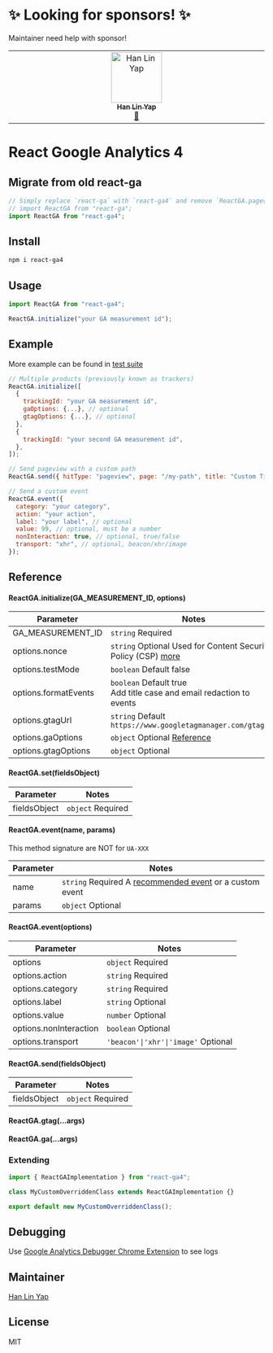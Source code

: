 # ✨ Looking for sponsors! ✨

Maintainer need help with sponsor!

<table>
  <tbody>
    <tr>
      <td align="center" valign="top" width="14.28%"><a href="https://github.com/sponsors/codler"><img src="https://avatars.githubusercontent.com/u/102052?v=4&s=100" width="100px;" alt="Han Lin Yap"/><br /><sub><b>Han Lin Yap</b></sub></a><br /><a href="#maintenance-jakebolam" title="Maintenance">🚧</a></td>
    </tr>
  </tbody>
</table>

# React Google Analytics 4

## Migrate from old react-ga

```js
// Simply replace `react-ga` with `react-ga4` and remove `ReactGA.pageview()`
// import ReactGA from "react-ga";
import ReactGA from "react-ga4";
```

## Install

```bash
npm i react-ga4
```

## Usage

```js
import ReactGA from "react-ga4";

ReactGA.initialize("your GA measurement id");
```

## Example

More example can be found in [test suite](src/ga4.test.js)

```js
// Multiple products (previously known as trackers)
ReactGA.initialize([
  {
    trackingId: "your GA measurement id",
    gaOptions: {...}, // optional
    gtagOptions: {...}, // optional
  },
  {
    trackingId: "your second GA measurement id",
  },
]);

// Send pageview with a custom path
ReactGA.send({ hitType: "pageview", page: "/my-path", title: "Custom Title" });

// Send a custom event
ReactGA.event({
  category: "your category",
  action: "your action",
  label: "your label", // optional
  value: 99, // optional, must be a number
  nonInteraction: true, // optional, true/false
  transport: "xhr", // optional, beacon/xhr/image
});
```

## Reference

#### ReactGA.initialize(GA_MEASUREMENT_ID, options)

| Parameter            | Notes                                                                                                                  |
|----------------------|------------------------------------------------------------------------------------------------------------------------|
| GA_MEASUREMENT_ID    | `string` Required                                                                                                      |
| options.nonce        | `string` Optional Used for Content Security Policy (CSP) [more](https://developers.google.com/tag-manager/web/csp)     |
| options.testMode     | `boolean` Default false                                                                                                |
| options.formatEvents | `boolean` Default true <br/> Add title case and email redaction to events                                              |
| options.gtagUrl      | `string` Default `https://www.googletagmanager.com/gtag/js`                                                            |
| options.gaOptions    | `object` Optional [Reference](https://developers.google.com/analytics/devguides/collection/analyticsjs/field-reference) |
| options.gtagOptions  | `object` Optional                                                                                                      |

#### ReactGA.set(fieldsObject)

| Parameter    | Notes             |
| ------------ | ----------------- |
| fieldsObject | `object` Required |

#### ReactGA.event(name, params)

This method signature are NOT for `UA-XXX`

| Parameter | Notes                                                                                                                         |
| --------- | ----------------------------------------------------------------------------------------------------------------------------- |
| name      | `string` Required A [recommended event](https://developers.google.com/tag-platform/gtagjs/reference/events) or a custom event |
| params    | `object` Optional                                                                                                             |

#### ReactGA.event(options)

| Parameter              | Notes                               |
| ---------------------- | ----------------------------------- |
| options                | `object` Required                   |
| options.action         | `string` Required                   |
| options.category       | `string` Required                   |
| options.label          | `string` Optional                   |
| options.value          | `number` Optional                   |
| options.nonInteraction | `boolean` Optional                  |
| options.transport      | `'beacon'\|'xhr'\|'image'` Optional |

#### ReactGA.send(fieldsObject)

| Parameter    | Notes             |
| ------------ | ----------------- |
| fieldsObject | `object` Required |

#### ReactGA&#46;gtag(...args)

#### ReactGA&#46;ga(...args)

### Extending

```js
import { ReactGAImplementation } from "react-ga4";

class MyCustomOverriddenClass extends ReactGAImplementation {}

export default new MyCustomOverriddenClass();
```

## Debugging

Use [Google Analytics Debugger Chrome Extension](https://chrome.google.com/webstore/detail/google-analytics-debugger/jnkmfdileelhofjcijamephohjechhna?hl=en) to see logs

## Maintainer

[Han Lin Yap](https://github.com/codler)

## License

MIT
